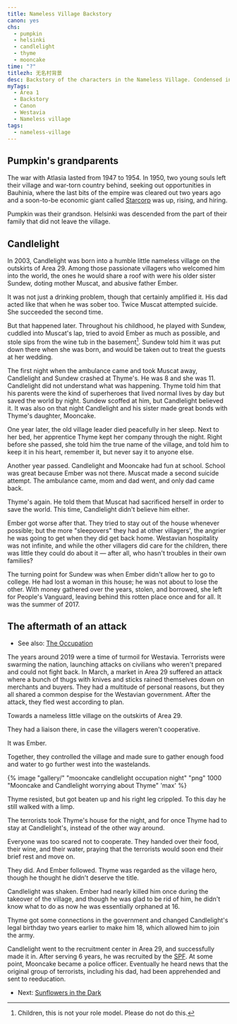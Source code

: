 ```yaml
---
title: Nameless Village Backstory
canon: yes
chs:
  - pumpkin
  - helsinki
  - candlelight
  - thyme
  - mooncake
time: "?"
titlezh: 无名村背景
desc: Backstory of the characters in the Nameless Village. Condensed into one as some points overlap.
myTags:
  - Area 1
  - Backstory
  - Canon
  - Westavia
  - Nameless village
tags:
  - nameless-village
---
```


## Pumpkin's grandparents

The war with Atlasia lasted from 1947 to 1954. In 1950, two young souls left their village and war-torn country behind, seeking out opportunities in Bauhinia, where the last bits of the empire was cleared out two years ago and a soon-to-be economic giant called [Starcorp](/world/bauhinia/starcorp/) was up, rising, and hiring.

Pumpkin was their grandson. Helsinki was descended from the part of their family that did not leave the village.

## Candlelight

In 2003, Candlelight was born into a humble little nameless village on the outskirts of Area 29. Among those passionate villagers who welcomed him into the world, the ones he would share a roof with were his older sister Sundew, doting mother Muscat, and abusive father Ember.

It was not just a drinking problem, though that certainly amplified it. His dad acted like that when he was sober too. Twice Muscat attempted suicide. She succeeded the second time.

But that happened later. Throughout his childhood, he played with Sundew, cuddled into Muscat's lap, tried to avoid Ember as much as possible, and stole sips from the wine tub in the basement[^1]. Sundew told him it was put down there when she was born, and would be taken out to treat the guests at her wedding.

The first night when the ambulance came and took Muscat away, Candlelight and Sundew crashed at Thyme's. He was 8 and she was 11. Candlelight did not understand what was happening. Thyme told him that his parents were the kind of superheroes that lived normal lives by day but saved the world by night. Sundew scoffed at him, but Candlelight believed it. It was also on that night Candlelight and his sister made great bonds with Thyme's daughter, Mooncake.

One year later, the old village leader died peacefully in her sleep. Next to her bed, her apprentice Thyme kept her company through the night. Right before she passed, she told him the true name of the village, and told him to keep it in his heart, remember it, but never say it to anyone else.

Another year passed. Candlelight and Mooncake had fun at school. School was great because Ember was not there. Muscat made a second suicide attempt. The ambulance came, mom and dad went, and only dad came back.

Thyme's again. He told them that Muscat had sacrificed herself in order to save the world. This time, Candlelight didn't believe him either.

Ember got worse after that. They tried to stay out of the house whenever possible; but the more "sleepovers" they had at other villagers', the angrier he was going to get when they did get back home. Westavian hospitality was not infinite, and while the other villagers did care for the children, there was little they could do about it — after all, who hasn't troubles in their own families?

The turning point for Sundew was when Ember didn't allow her to go to college. He had lost a woman in this house; he was not about to lose the other. With money gathered over the years, stolen, and borrowed, she left for People's Vanguard, leaving behind this rotten place once and for all. It was the summer of 2017.

## The aftermath of an attack

- See also: [The Occupation](/stories/the-occupation/)

The years around 2019 were a time of turmoil for Westavia. Terrorists were swarming the nation, launching attacks on civilians who weren't prepared and could not fight back. In March, a market in Area 29 suffered an attack where a bunch of thugs with knives and sticks rained themselves down on merchants and buyers. They had a multitude of personal reasons, but they all shared a common despise for the Westavian government. After the attack, they fled west according to plan.

Towards a nameless little village on the outskirts of Area 29.

They had a liaison there, in case the villagers weren't cooperative.

It was Ember.

Together, they controlled the village and made sure to gather enough food and water to go further west into the wastelands.

{% image "gallery/" "mooncake candlelight occupation night" "png" 1000 "Mooncake and Candlelight worrying about Thyme" 'max' %}

Thyme resisted, but got beaten up and his right leg crippled. To this day he still walked with a limp.

The terrorists took Thyme's house for the night, and for once Thyme had to stay at Candlelight's, instead of the other way around.

Everyone was too scared not to cooperate. They handed over their food, their wine, and their water, praying that the terrorists would soon end their brief rest and move on.

They did. And Ember followed. Thyme was regarded as the village hero, though he thought he didn't deserve the title.

Candlelight was shaken. Ember had nearly killed him once during the takeover of the village, and though he was glad to be rid of him, he didn't know what to do as now he was essentially orphaned at 16.

Thyme got some connections in the government and changed Candlelight's legal birthday two years earlier to make him 18, which allowed him to join the army.

Candlelight went to the recruitment center in Area 29, and successfully made it in. After serving 6 years, he was recruited by the [SPF](/world/westavia/spf/). At some point, Mooncake became a police officer. Eventually he heard news that the original group of terrorists, including his dad, had been apprehended and sent to reeducation.

- Next: [Sunflowers in the Dark](/stories/sunflowers-in-the-dark/)

[^1]: Children, this is not your role model. Please do not do this.
